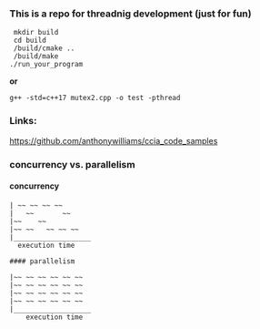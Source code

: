 ### This is a repo for threadnig development (just for fun)
```
 mkdir build
 cd build
 /build/cmake ..
 /build/make
./run_your_program
```
**or**
 ```
 g++ -std=c++17 mutex2.cpp -o test -pthread
 ```
### Links:

https://github.com/anthonywilliams/ccia_code_samples

### concurrency vs. parallelism

#### concurrency
```
| ~~ ~~ ~~ ~~  
|   ~~       ~~
|~~    ~~
|~~ ~~   ~~ ~~ ~~
|___________________
  execution time

#### parallelism

|~~ ~~ ~~ ~~ ~~ ~~
|~~ ~~ ~~ ~~ ~~ ~~
|~~ ~~ ~~ ~~ ~~ ~~
|~~ ~~ ~~ ~~ ~~ ~~
|___________________
    execution time
```
